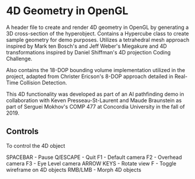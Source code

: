 # 4D Geometry in OpenGL
A header file to create and render 4D geometry in OpenGL by generating a 3D cross-section of the hyperobject. Contains a Hypercube class to create sample geometry for demo purposes. Utilizes a tetrahedral mesh approach inspired by Mark ten Bosch's and Jeff Weber's Miegakure and 4D transformations inspired by Daniel Shiffman's 4D projection Coding Challenge.

Also contains the 18-DOP bounding volume implementation utilized in the project, adapted from Christer Ericson's 8-DOP approach detailed in Real-Time Collision Detection.

This 4D functionality was developed as part of an AI pathfinding demo in collaboration with Keven Presseau-St-Laurent and Maude Braunstein as part of Serguei Mokhov's COMP 477 at Concordia University in the fall of 2019.

## Controls
To control the 4D object 

SPACEBAR - Pause
Q/ESCAPE - Quit
F1 - Default camera
F2 - Overhead camera
F3 - Eye Level camera
ARROW KEYS - Rotate view
F - Toggle wireframe on 4D objects
RMB/LMB - Morph 4D objects